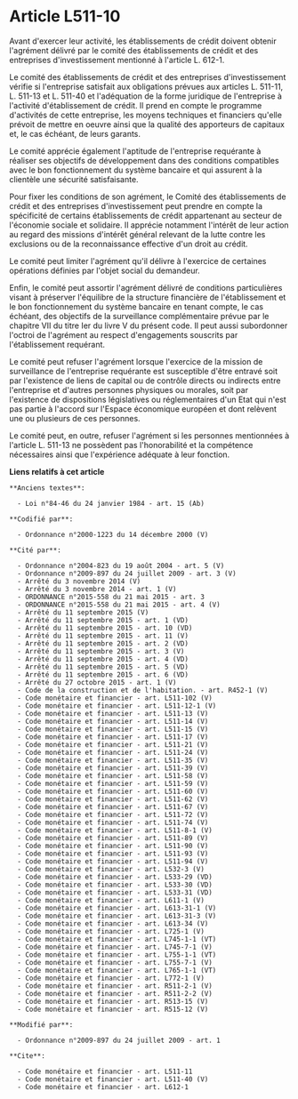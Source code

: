 # Article L511-10

Avant d'exercer leur activité, les établissements de crédit doivent obtenir l'agrément délivré par le comité des
établissements de crédit et des entreprises d'investissement mentionné à l'article L. 612-1. 

Le comité des établissements de crédit et des entreprises d'investissement vérifie si l'entreprise satisfait aux obligations
prévues aux articles L. 511-11, L. 511-13 et L. 511-40 et l'adéquation de la forme juridique de l'entreprise à l'activité
d'établissement de crédit. Il prend en compte le programme d'activités de cette entreprise, les moyens techniques et
financiers qu'elle prévoit de mettre en oeuvre ainsi que la qualité des apporteurs de capitaux et, le cas échéant, de leurs
garants. 

Le comité apprécie également l'aptitude de l'entreprise requérante à réaliser ses objectifs de développement dans des
conditions compatibles avec le bon fonctionnement du système bancaire et qui assurent à la clientèle une sécurité
satisfaisante. 

Pour fixer les conditions de son agrément, le Comité des établissements de crédit et des entreprises d'investissement peut
prendre en compte la spécificité de certains établissements de crédit appartenant au secteur de l'économie sociale et
solidaire. Il apprécie notamment l'intérêt de leur action au regard des missions d'intérêt général relevant de la lutte
contre les exclusions ou de la reconnaissance effective d'un droit au crédit. 

Le comité peut limiter l'agrément qu'il délivre à l'exercice de certaines opérations définies par l'objet social du
demandeur. 

Enfin, le comité peut assortir l'agrément délivré de conditions particulières visant à préserver l'équilibre de la structure
financière de l'établissement et le bon fonctionnement du système bancaire en tenant compte, le cas échéant, des objectifs de
la surveillance complémentaire prévue par le chapitre VII du titre Ier du livre V du présent code. Il peut aussi subordonner
l'octroi de l'agrément au respect d'engagements souscrits par l'établissement requérant. 

Le comité peut refuser l'agrément lorsque l'exercice de la mission de surveillance de l'entreprise requérante est susceptible
d'être entravé soit par l'existence de liens de capital ou de contrôle directs ou indirects entre l'entreprise et d'autres
personnes physiques ou morales, soit par l'existence de dispositions législatives ou réglementaires d'un Etat qui n'est pas
partie à l'accord sur l'Espace économique européen et dont relèvent une ou plusieurs de ces personnes. 

Le comité peut, en outre, refuser l'agrément si les personnes mentionnées à l'article L. 511-13 ne possèdent pas
l'honorabilité et la compétence nécessaires ainsi que l'expérience adéquate à leur fonction.

**Liens relatifs à cet article**

	**Anciens textes**:

	  - Loi n°84-46 du 24 janvier 1984 - art. 15 (Ab)

	**Codifié par**:

	  - Ordonnance n°2000-1223 du 14 décembre 2000 (V)

	**Cité par**:

	  - Ordonnance n°2004-823 du 19 août 2004 - art. 5 (V)
	  - Ordonnance n°2009-897 du 24 juillet 2009 - art. 3 (V)
	  - Arrêté du 3 novembre 2014 (V)
	  - Arrêté du 3 novembre 2014 - art. 1 (V)
	  - ORDONNANCE n°2015-558 du 21 mai 2015 - art. 3
	  - ORDONNANCE n°2015-558 du 21 mai 2015 - art. 4 (V)
	  - Arrêté du 11 septembre 2015 (V)
	  - Arrêté du 11 septembre 2015 - art. 1 (VD)
	  - Arrêté du 11 septembre 2015 - art. 10 (VD)
	  - Arrêté du 11 septembre 2015 - art. 11 (V)
	  - Arrêté du 11 septembre 2015 - art. 2 (VD)
	  - Arrêté du 11 septembre 2015 - art. 3 (V)
	  - Arrêté du 11 septembre 2015 - art. 4 (VD)
	  - Arrêté du 11 septembre 2015 - art. 5 (VD)
	  - Arrêté du 11 septembre 2015 - art. 6 (VD)
	  - Arrêté du 27 octobre 2015 - art. 1 (V)
	  - Code de la construction et de l'habitation. - art. R452-1 (V)
	  - Code monétaire et financier - art. L511-102 (V)
	  - Code monétaire et financier - art. L511-12-1 (V)
	  - Code monétaire et financier - art. L511-13 (V)
	  - Code monétaire et financier - art. L511-14 (V)
	  - Code monétaire et financier - art. L511-15 (V)
	  - Code monétaire et financier - art. L511-17 (V)
	  - Code monétaire et financier - art. L511-21 (V)
	  - Code monétaire et financier - art. L511-24 (V)
	  - Code monétaire et financier - art. L511-35 (V)
	  - Code monétaire et financier - art. L511-39 (V)
	  - Code monétaire et financier - art. L511-58 (V)
	  - Code monétaire et financier - art. L511-59 (V)
	  - Code monétaire et financier - art. L511-60 (V)
	  - Code monétaire et financier - art. L511-62 (V)
	  - Code monétaire et financier - art. L511-67 (V)
	  - Code monétaire et financier - art. L511-72 (V)
	  - Code monétaire et financier - art. L511-74 (V)
	  - Code monétaire et financier - art. L511-8-1 (V)
	  - Code monétaire et financier - art. L511-89 (V)
	  - Code monétaire et financier - art. L511-90 (V)
	  - Code monétaire et financier - art. L511-93 (V)
	  - Code monétaire et financier - art. L511-94 (V)
	  - Code monétaire et financier - art. L532-3 (V)
	  - Code monétaire et financier - art. L533-29 (VD)
	  - Code monétaire et financier - art. L533-30 (VD)
	  - Code monétaire et financier - art. L533-31 (VD)
	  - Code monétaire et financier - art. L611-1 (V)
	  - Code monétaire et financier - art. L613-31-1 (V)
	  - Code monétaire et financier - art. L613-31-3 (V)
	  - Code monétaire et financier - art. L613-34 (V)
	  - Code monétaire et financier - art. L725-1 (V)
	  - Code monétaire et financier - art. L745-1-1 (VT)
	  - Code monétaire et financier - art. L745-7-1 (V)
	  - Code monétaire et financier - art. L755-1-1 (VT)
	  - Code monétaire et financier - art. L755-7-1 (V)
	  - Code monétaire et financier - art. L765-1-1 (VT)
	  - Code monétaire et financier - art. L772-1 (V)
	  - Code monétaire et financier - art. R511-2-1 (V)
	  - Code monétaire et financier - art. R511-2-2 (V)
	  - Code monétaire et financier - art. R513-15 (V)
	  - Code monétaire et financier - art. R515-12 (V)

	**Modifié par**:

	  - Ordonnance n°2009-897 du 24 juillet 2009 - art. 1

	**Cite**:

	  - Code monétaire et financier - art. L511-11
	  - Code monétaire et financier - art. L511-40 (V)
	  - Code monétaire et financier - art. L612-1
